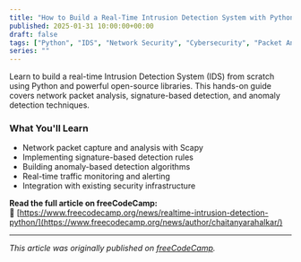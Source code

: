 ```yaml
---
title: "How to Build a Real-Time Intrusion Detection System with Python and Open-Source Libraries"
published: 2025-01-31 10:00:00+00:00
draft: false
tags: ["Python", "IDS", "Network Security", "Cybersecurity", "Packet Analysis", "Scapy"]
series: ""
---
```


Learn to build a real-time Intrusion Detection System (IDS) from scratch using Python and powerful open-source libraries. This hands-on guide covers network packet analysis, signature-based detection, and anomaly detection techniques.

### What You'll Learn

- Network packet capture and analysis with Scapy
- Implementing signature-based detection rules
- Building anomaly-based detection algorithms
- Real-time traffic monitoring and alerting
- Integration with existing security infrastructure

**Read the full article on freeCodeCamp:**  
🔗 [https://www.freecodecamp.org/news/realtime-intrusion-detection-python/](https://www.freecodecamp.org/news/author/chaitanyarahalkar/)

---

*This article was originally published on [freeCodeCamp](https://www.freecodecamp.org/).*
